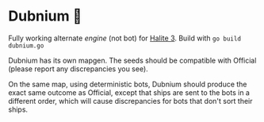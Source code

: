 # Dubnium 🐢

Fully working alternate *engine* (not bot) for [Halite 3](https://github.com/HaliteChallenge/Halite-III). Build with `go build dubnium.go`

Dubnium has its own mapgen. The seeds should be compatible with Official (please report any discrepancies you see).

On the same map, using deterministic bots, Dubnium should produce the exact same outcome as Official, except that ships are sent to the bots in a different order, which will cause discrepancies for bots that don't sort their ships.
